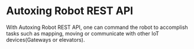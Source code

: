 # Autoxing Robot REST API

With Autoxing Robot REST API, one can command the robot to accomplish tasks such as mapping, moving or communicate with other IoT devices(Gateways or elevators).

